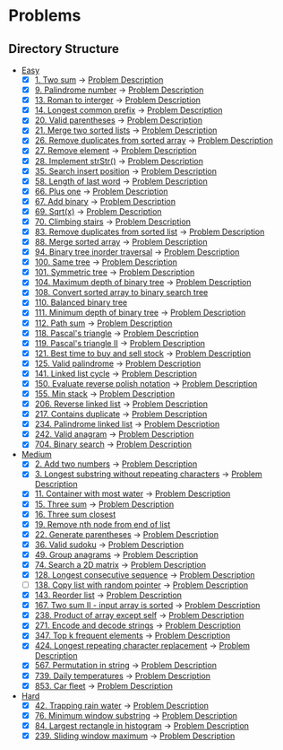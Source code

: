 # Problems

## Directory Structure

- [Easy](../src/easy)
  - [x] [1. Two sum](../src/easy/two_sum.rs) -> [Problem Description](../src/easy/readme.md#1-two-sum)
  - [x] [9. Palindrome number](../src/easy/palindrome_number.rs) -> [Problem Description](../src/easy/readme.md#9-palindrome-number)
  - [x] [13. Roman to interger](../src/easy/roman_to_integer.rs) -> [Problem Description](../src/easy/readme.md#13-roman-to-integer)
  - [x] [14. Longest common prefix](../src/easy/longest_common_prefix.rs) -> [Problem Description](../src/easy/readme.md#14-longest-common-prefix)
  - [x] [20. Valid parentheses](../src/easy/valid_parentheses.rs) -> [Problem Description](../src/easy/readme.md#20-valid-parentheses)
  - [x] [21. Merge two sorted lists](../src/easy/merge_two_sorted_lists.rs) -> [Problem Description](../src/easy/readme.md#21-merge-two-sorted-lists)
  - [x] [26. Remove duplicates from sorted array](../src/easy/remove_duplicates_from_sorted_array.rs) -> [Problem Description](../src/easy/readme.md#26-remove-duplicates-from-sorted-array)
  - [x] [27. Remove element](../src/easy/remove_element.rs) -> [Problem Description](../src/easy/readme.md#27-remove-element)
  - [x] [28. Implement strStr()](../src/easy/implement_strstr.rs) -> [Problem Description](../src/easy/readme.md#28-implement-strstr)
  - [x] [35. Search insert position](../src/easy/search_insert_position.rs) -> [Problem Description](../src/easy/readme.md#35-search-insert-position)
  - [x] [58. Length of last word](../src/easy/length_of_last_word.rs) -> [Problem Description](../src/easy/readme.md#58-length-of-last-word)
  - [x] [66. Plus one](../src/easy/plus_one.rs) -> [Problem Description](../src/easy/readme.md#66-plus-one)
  - [x] [67. Add binary](../src/easy/add_binary.rs) -> [Problem Description](../src/easy/readme.md#67-add-binary)
  - [x] [69. Sqrt(x)](../src/easy/sqrt_x.rs) -> [Problem Description](../src/easy/readme.md#69-sqrtx)
  - [x] [70. Climbing stairs](../src/easy/climbing_stairs.rs) -> [Problem Description](../src/easy/readme.md#70-climbing-stairs)
  - [x] [83. Remove duplicates from sorted list](../src/easy/remove_duplicates_from_sorted_list.rs) -> [Problem Description](../src/easy/readme.md#83-remove-duplicates-from-sorted-list)
  - [x] [88. Merge sorted array](../src/easy/merge_sorted_array.rs) -> [Problem Description](../src/easy/readme.md#88-merge-sorted-array)
  - [x] [94. Binary tree inorder traversal](../src/easy/binary_tree_inorder_traversal.rs) -> [Problem Description](../src/easy/readme.md#94-binary-tree-inorder-traversal)
  - [x] [100. Same tree](../src/easy/same_tree.rs) -> [Problem Description](../src/easy/readme.md#100-same-tree)
  - [x] [101. Symmetric tree](../src/easy/symmetric_tree.rs) -> [Problem Description](../src/easy/readme.md#101-symmetric-tree)
  - [x] [104. Maximum depth of binary tree](../src/easy/maximum_depth_of_binary_tree.rs) -> [Problem Description](../src/easy/readme.md#104-maximum-depth-of-binary-tree)
  - [x] [108. Convert sorted array to binary search tree](../src/easy/convert_sorted_array_to_binary_search_tree.rs)
  - [x] [110. Balanced binary tree](../src/easy/balanced_binary_tree.rs)
  - [x] [111. Minimum depth of binary tree](../src/easy/minimum_depth_of_binary_tree.rs) -> [Problem Description](../src/easy/readme.md#111-minimum-depth-of-binary-tree)
  - [x] [112. Path sum](../src/easy/path_sum.rs) -> [Problem Description](../src/easy/readme.md#112-path-sum)
  - [x] [118. Pascal's triangle](../src/easy/pascals_triangle.rs) -> [Problem Description](../src/easy/readme.md#118-pascals-triangle)
  - [x] [119. Pascal's triangle II](../src/easy/pascals_triangle.rs) -> [Problem Description](../src/easy/readme.md#119-pascals-triangle-ii)
  - [x] [121. Best time to buy and sell stock](../src/easy/best_time_to_buy_and_sell_stock.rs) -> [Problem Description](../src/easy/readme.md#121-best-time-to-buy-and-sell-stock)
  - [x] [125. Valid palindrome](../src/easy/valid_palindrome.rs) -> [Problem Description](../src/easy/readme.md#125-valid-palindrome)
  - [x] [141. Linked list cycle](../src/easy/linked_list_cycle.rs) -> [Problem Description](../src/easy/readme.md#141-linked-list-cycle)
  - [x] [150. Evaluate reverse polish notation](../src/easy/evaluate_reverse_polish_notation.rs) -> [Problem Description](../src/easy/readme.md#150-evaluate-reverse-polish-notation)
  - [x] [155. Min stack](../src/easy/min_stack.rs) -> [Problem Description](../src/easy/readme.md#155-min-stack)
  - [x] [206. Reverse linked list](../src/easy/reverse_linked_list.rs) -> [Problem Description](../src/easy/readme.md#206-reverse-linked-list)
  - [x] [217. Contains duplicate](../src/easy/contains_duplicate.rs) -> [Problem Description](../src/easy/readme.md#217-contains-duplicate)
  - [x] [234. Palindrome linked list](../src/easy/palindrome_linked_list.rs) -> [Problem Description](../src/easy/readme.md#234-palindrome-linked-list)
  - [x] [242. Valid anagram](../src/easy/valid_anagram.rs) -> [Problem Description](../src/easy/readme.md#242-valid-anagram)
  - [x] [704. Binary search](../src/easy/binary_search.rs) -> [Problem Description](../src/easy/readme.md#704-binary-search)
- [Medium](../src/medium)
  - [x] [2. Add two numbers](../src/medium/add_two_numbers.rs) -> [Problem Description](../src/medium/readme.md#2-add-two-numbers)
  - [x] [3. Longest substring without repeating characters](../src/medium/longest_substring_without_repeating_characters.rs) -> [Problem Description](../src/medium/readme.md#3-longest-substring-without-repeating-characters)
  - [x] [11. Container with most water](../src/medium/container_with_most_water.rs) -> [Problem Description](../src/medium/readme.md#11-container-with-most-water)
  - [x] [15. Three sum](../src/medium/three_sum.rs) -> [Problem Description](../src/medium/readme.md#15-three-sum)
  - [x] [16. Three sum closest](../src/medium/three_sum_closest.rs)
  - [x] [19. Remove nth node from end of list](../src/medium/remove_nth_node_from_end_of_list.rs)
  - [x] [22. Generate parentheses](../src/medium/generate_parentheses.rs) -> [Problem Description](../src/medium/readme.md#22-generate-parentheses)
  - [x] [36. Valid sudoku](../src/medium/valid_sudoku.rs) -> [Problem Description](../src/medium/readme.md#36-valid-sudoku)
  - [x] [49. Group anagrams](../src/medium/group_anagrams.rs) -> [Problem Description](../src/medium/readme.md#49-group-anagrams)
  - [x] [74. Search a 2D matrix](../src/medium/search_a_2d_matrix.rs) -> [Problem Description](../src/medium/readme.md#74-search-a-2d-matrix)
  - [x] [128. Longest consecutive sequence](../src/medium/longest_consecutive_sequence.rs) -> [Problem Description](../src/medium/readme.md#128-longest-consecutive-sequence)
  - [ ] [138. Copy list with random pointer](../src/medium/copy_list_with_random_pointer.rs) -> [Problem Description](../src/medium/readme.md#138-copy-list-with-random-pointer)
  - [x] [143. Reorder list](../src/medium/reorder_list.rs) -> [Problem Description](../src/medium/readme.md#143-reorder-list)
  - [x] [167. Two sum II - input array is sorted](../src/medium/two_sum_ii_input_array_is_sorted.rs) -> [Problem Description](../src/medium/readme.md#167-two-sum-ii---input-array-is-sorted)
  - [x] [238. Product of array except self](../src/medium/product_of_array_except_self.rs) -> [Problem Description](../src/medium/readme.md#238-product-of-array-except-self)
  - [x] [271. Encode and decode strings](../src/medium/encode_and_decode_strings.rs) -> [Problem Description](../src/medium/readme.md#271-encode-and-decode-strings)
  - [x] [347. Top k frequent elements](../src/medium/top_k_frequent_elements.rs) -> [Problem Description](../src/medium/readme.md#347-top-k-frequent-elements)
  - [x] [424. Longest repeating character replacement](../src/medium/longest_repeating_character_replacement.rs) -> [Problem Description](../src/medium/readme.md#424-longest-repeating-character-replacement)
  - [x] [567. Permutation in string](../src/medium/permutation_in_string.rs) -> [Problem Description](../src/medium/readme.md#567-permutation-in-string)
  - [x] [739. Daily temperatures](../src/medium/daily_temperatures.rs) -> [Problem Description](../src/medium/readme.md#739-daily-temperatures)
  - [x] [853. Car fleet](../src/medium/car_fleet.rs) -> [Problem Description](../src/medium/readme.md#853-car-fleet)
- [Hard](../src/hard)
  - [x] [42. Trapping rain water](../src/hard/trapping_rain_water.rs) -> [Problem Description](../src/hard/readme.md#42-trapping-rain-water)
  - [x] [76. Minimum window substring](../src/hard/minimum_window_substring.rs) -> [Problem Description](../src/hard/readme.md#76-minimum-window-substring)
  - [x] [84. Largest rectangle in histogram](../src/hard/largest_rectangle_in_histogram.rs) -> [Problem Description](../src/hard/readme.md#84-largest-rectangle-in-histogram)
  - [x] [239. Sliding window maximum](../src/hard/sliding_window_maximum.rs) -> [Problem Description](../src/hard/readme.md#239-sliding-window-maximum)
